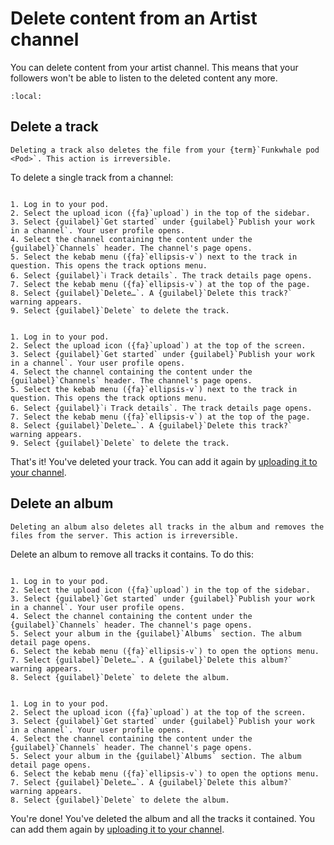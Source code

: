 # Delete content from an Artist channel

You can delete content from your artist channel. This means that your followers won't be able to listen to the deleted content any more.

```{contents}
:local:
```

## Delete a track

```{warning}
Deleting a track also deletes the file from your {term}`Funkwhale pod <Pod>`. This action is irreversible.
```

To delete a single track from a channel:

```{tabbed} Desktop

1. Log in to your pod.
2. Select the upload icon ({fa}`upload`) in the top of the sidebar.
3. Select {guilabel}`Get started` under {guilabel}`Publish your work in a channel`. Your user profile opens.
4. Select the channel containing the content under the {guilabel}`Channels` header. The channel's page opens.
5. Select the kebab menu ({fa}`ellipsis-v`) next to the track in question. This opens the track options menu.
6. Select {guilabel}`ℹ︎ Track details`. The track details page opens.
7. Select the kebab menu ({fa}`ellipsis-v`) at the top of the page.
8. Select {guilabel}`Delete…`. A {guilabel}`Delete this track?` warning appears.
9. Select {guilabel}`Delete` to delete the track.

```

```{tabbed} Mobile

1. Log in to your pod.
2. Select the upload icon ({fa}`upload`) at the top of the screen.
3. Select {guilabel}`Get started` under {guilabel}`Publish your work in a channel`. Your user profile opens.
4. Select the channel containing the content under the {guilabel}`Channels` header. The channel's page opens.
5. Select the kebab menu ({fa}`ellipsis-v`) next to the track in question. This opens the track options menu.
6. Select {guilabel}`ℹ︎ Track details`. The track details page opens.
7. Select the kebab menu ({fa}`ellipsis-v`) at the top of the page.
8. Select {guilabel}`Delete…`. A {guilabel}`Delete this track?` warning appears.
9. Select {guilabel}`Delete` to delete the track.

```

That's it! You've deleted your track. You can add it again by [uploading it to your channel](upload_artist.md).

## Delete an album

```{warning}
Deleting an album also deletes all tracks in the album and removes the files from the server. This action is irreversible.
```

Delete an album to remove all tracks it contains. To do this:

```{tabbed} Desktop

1. Log in to your pod.
2. Select the upload icon ({fa}`upload`) in the top of the sidebar.
3. Select {guilabel}`Get started` under {guilabel}`Publish your work in a channel`. Your user profile opens.
4. Select the channel containing the content under the {guilabel}`Channels` header. The channel's page opens.
5. Select your album in the {guilabel}`Albums` section. The album detail page opens.
6. Select the kebab menu ({fa}`ellipsis-v`) to open the options menu.
7. Select {guilabel}`Delete…`. A {guilabel}`Delete this album?` warning appears.
8. Select {guilabel}`Delete` to delete the album.

```

```{tabbed} Mobile

1. Log in to your pod.
2. Select the upload icon ({fa}`upload`) at the top of the screen.
3. Select {guilabel}`Get started` under {guilabel}`Publish your work in a channel`. Your user profile opens.
4. Select the channel containing the content under the {guilabel}`Channels` header. The channel's page opens.
5. Select your album in the {guilabel}`Albums` section. The album detail page opens.
6. Select the kebab menu ({fa}`ellipsis-v`) to open the options menu.
7. Select {guilabel}`Delete…`. A {guilabel}`Delete this album?` warning appears.
8. Select {guilabel}`Delete` to delete the album.

```

You're done! You've deleted the album and all the tracks it contained. You can add them again by [uploading it to your channel](upload_artist.md).
